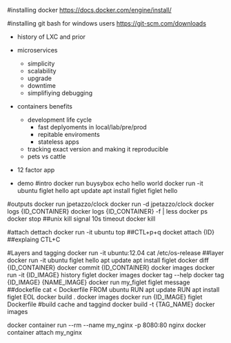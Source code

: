 #installing docker 
https://docs.docker.com/engine/install/

#installing git bash for windows users
https://git-scm.com/downloads


- history of LXC  and prior 

- microservices
  * simplicity 
  * scalability
  * upgrade
  * downtime
  * simplifiying debugging  

- containers benefits 
  * development life cycle 
    * fast deplyoments in local/lab/pre/prod
    * repitable enviroments 
    * stateless apps 
  * tracking exact version and making it reproducible 
  * pets vs cattle 
- 12 factor app 



- demo 
#intro
docker run buysybox echo hello world
docker run -it ubuntu
figlet hello 
apt update 
apt install figlet 
figlet hello 

#outputs
docker run  jpetazzo/clock
docker run -d jpetazzo/clock
docker logs {ID_CONTAINER}
docker logs {ID_CONTAINER} -f | less 
docker ps 
docker stop 
##unix kill signal 10s timeout 
docker kill 

#attach dettach
docker run -it ubuntu
top
##CTL+p+q
docket attach {ID}
##explaing CTL+C



#Layers and tagging 
docker run -it ubuntu:12.04
cat /etc/os-release
##layer
docker run -it ubuntu
figlet hello 
apt update 
apt install figlet 
docker diff {ID_CONTAINER}
docker commit {ID_CONTAINER}
docker images 
docker run -it {ID_IMAGE}
history
figlet
docker images
docker tag --help
docker tag {ID_IMAGE} {NAME_IMAGE}
docker run my_figlet  figlet message
##dockefile
cat <<EOL > Dockerfile
FROM ubuntu 
RUN apt update
RUN apt install figlet
EOL
docker build . 
docker images
docker run {ID_IMAGE}  figlet Dockerfile
#build cache and taggind
docker build -t {TAG_NAME}
docker images 


docker container run --rm --name my_nginx -p 8080:80 nginx
docker container attach my_nginx


